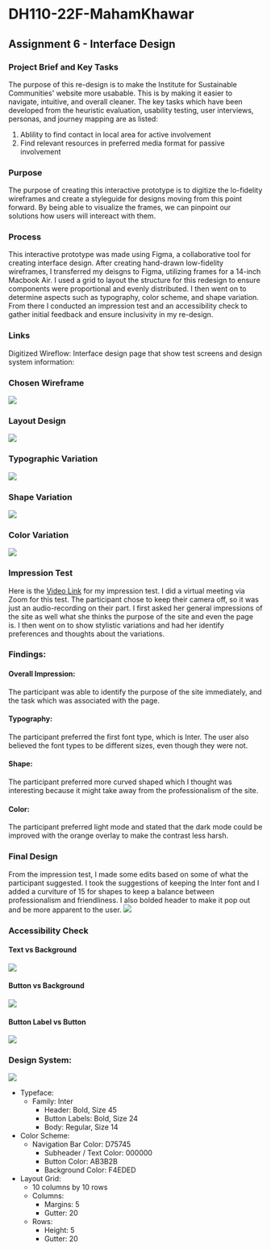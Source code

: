 # DH110-22F-MahamKhawar
## Assignment 6 - Interface Design
### Project Brief and Key Tasks
The purpose of this re-design is to make the Institute for Sustainable Communities' website more usabable. This is by making it easier to navigate, intuitive, and overall cleaner. The key tasks which have been developed from the heuristic evaluation, usability testing, user interviews, personas, and journey mapping are as listed:

1. Ablility to find contact in local area for active involvement
2. Find relevant resources in preferred media format for passive involvement

### Purpose
The purpose of creating this interactive prototype is to digitize the lo-fidelity wireframes and create a styleguide for designs moving from this point forward. By being able to visualize the frames, we can pinpoint our solutions how users will intereact with them. 
### Process 
This interactive prototype was made using Figma, a collaborative tool for creating interface design. After creating hand-drawn low-fidelity wireframes, I transferred my deisgns to Figma, utilizing frames for a 14-inch Macbook Air. I used a grid to layout the structure for this redesign to ensure components were proportional and evenly distributed. I then went on to determine aspects such as typography, color scheme, and shape variation. From there I conducted an impression test and an accessibility check to gather initial feedback and ensure inclusivity in my re-design.

### Links
Digitized Wireflow: 
Interface design page that show test screens and design system information: 
### Chosen Wireframe
![](../chosenwireframe.png)

### Layout Design
![](../layoutdesign.png)

### Typographic Variation
![](../typodesign.png)

### Shape Variation
![](../shapevariation.png)

### Color Variation 
![](../colorvar.png)

### Impression Test
Here is the [Video Link](https://drive.google.com/file/d/1RNlBj4dC-0CJA55CUaZXv3JS0FlthOjt/view?usp=sharing) for my impression test. I did a virtual meeting via Zoom for this test. The participant chose to keep their camera off, so it was just an audio-recording on their part. I first asked her general impressions of the site as well what she thinks the purpose of the site and even the page is. I then went on to show stylistic variations and had her identify preferences and thoughts about the variations. 

### Findings:
#### Overall Impression:
The participant was able to identify the purpose of the site immediately, and the task which was associated with the page.
#### Typography:
The participant preferred the first font type, which is Inter. The user also believed the font types to be different sizes, even though they were not.
#### Shape:
The participant preferred more curved shaped which I thought was interesting because it might take away from the professionalism of the site. 
#### Color:
The participant preferred light mode and stated that the dark mode could be improved with the orange overlay to make the contrast less harsh.
### Final Design 
From the impression test, I made some edits based on some of what the participant suggested. I took the suggestions of keeping the Inter font and I added a curviture of 15 for shapes to keep a balance between professionalism and friendliness. I also bolded header to make it pop out and be more apparent to the user. 
![](../finaldesign1.png)
### Accessibility Check 

#### Text vs Background
![](../textxback.png)

#### Button vs Background
![](../buttonxback.png)

#### Button Label vs Button
![](../labelxbutton.png)
### Design System: 
![](../designsystem.png)
- Typeface:
  - Family: Inter
    - Header: Bold, Size 45
    - Button Labels: Bold, Size 24
    - Body: Regular, Size 14
- Color Scheme:
  - Navigation Bar Color: D75745
    - Subheader / Text Color: 000000
    - Button Color: AB3B2B
    - Background Color: F4EDED
- Layout Grid:
  - 10 columns by 10 rows
  - Columns:
    - Margins: 5
    - Gutter: 20
  - Rows:
    - Height: 5
    - Gutter: 20

